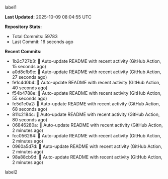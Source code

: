 
label1 
<!-- ACTIVITY_START -->
**Last Updated:** 2025-10-09 08:04:55 UTC

**Repository Stats:**
- Total Commits: 59783
- Last Commit: 16 seconds ago

**Recent Commits:**
- 1b2c727b3: 🤖 Auto-update README with recent activity (GitHub Action, 15 seconds ago)
- a0d8cfb9e: 🤖 Auto-update README with recent activity (GitHub Action, 27 seconds ago)
- fe1c4d0b4: 🤖 Auto-update README with recent activity (GitHub Action, 40 seconds ago)
- f54b4788e: 🤖 Auto-update README with recent activity (GitHub Action, 55 seconds ago)
- fc5d1e0a2: 🤖 Auto-update README with recent activity (GitHub Action, 68 seconds ago)
- 811c2184c: 🤖 Auto-update README with recent activity (GitHub Action, 80 seconds ago)
- 06846280a: 🤖 Auto-update README with recent activity (GitHub Action, 2 minutes ago)
- fcc056264: 🤖 Auto-update README with recent activity (GitHub Action, 2 minutes ago)
- 0960a5d7d: 🤖 Auto-update README with recent activity (GitHub Action, 2 minutes ago)
- 98a88cb9d: 🤖 Auto-update README with recent activity (GitHub Action, 2 minutes ago)
<!-- ACTIVITY_END -->

label2
